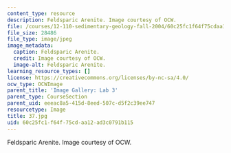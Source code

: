 ```yaml
---
content_type: resource
description: Feldsparic Arenite. Image courtesy of OCW.
file: /courses/12-110-sedimentary-geology-fall-2004/60c25fc1f64f75cdaa12ad3c0791b115_37.jpg
file_size: 28486
file_type: image/jpeg
image_metadata:
  caption: Feldsparic Arenite.
  credit: Image courtesy of OCW.
  image-alt: Feldsparic Arenite.
learning_resource_types: []
license: https://creativecommons.org/licenses/by-nc-sa/4.0/
ocw_type: OCWImage
parent_title: 'Image Gallery: Lab 3'
parent_type: CourseSection
parent_uid: eeeac8a5-415d-8eed-507c-d5f2c39ee747
resourcetype: Image
title: 37.jpg
uid: 60c25fc1-f64f-75cd-aa12-ad3c0791b115
---
```

Feldsparic Arenite. Image courtesy of OCW.